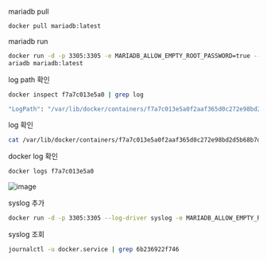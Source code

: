 mariadb pull

```sh
docker pull mariadb:latest
```

mariadb run

```sh
docker run -d -p 3305:3305 -e MARIADB_ALLOW_EMPTY_ROOT_PASSWORD=true --name my-m
ariadb mariadb:latest
```

log path 확인

```sh
docker inspect f7a7c013e5a0 | grep log

"LogPath": "/var/lib/docker/containers/f7a7c013e5a0f2aaf365d0c272e98bd2d5b68b7d9458f7efa8c735a77331dd72/f7a7c013e5a0f2aaf365d0c272e98bd2d5b68b7d9458f7efa8c735a77331dd72-json.log"
```

log 확인

```sh
cat /var/lib/docker/containers/f7a7c013e5a0f2aaf365d0c272e98bd2d5b68b7d9458f7efa8c735a77331dd72/f7a7c013e5a0f2aaf365d0c272e98bd2d5b68b7d9458f7efa8c735a77331dd72-json.log
```

docker log 확인

```sh
docker logs f7a7c013e5a0
```

![image](https://github.com/user-attachments/assets/7e442dab-be68-41e7-911c-c36d6a070ae3)

syslog 추가

```sh
docker run -d -p 3305:3305 --log-driver syslog -e MARIADB_ALLOW_EMPTY_ROOT_PASSWORD=true --name my-mariadb mariadb:latest
```

syslog 조회

```sh
journalctl -u docker.service | grep 6b236922f746
```

